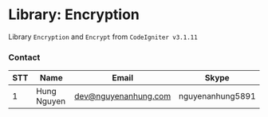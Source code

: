 # Library: Encryption

Library `Encryption` and `Encrypt` from `CodeIgniter v3.1.11`

### Contact

| STT  | Name         | Email                | Skype            |
| ---- | -------------- | -------------------- | ---------------- |
| 1    | Hung Nguyen    | dev@nguyenanhung.com | nguyenanhung5891 |
